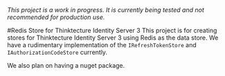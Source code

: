 *This project is a work in progress. It is currently being tested and not recommended for production use.*

#Redis Store for Thinktecture Identity Server 3
This project is for creating stores for Thinktecture Identity Server 3 using Redis as the data store. We have a rudimentary implementation of the `IRefreshTokenStore` and `IAuthorizationCodeStore` currently.

We also plan on having a nuget package.
